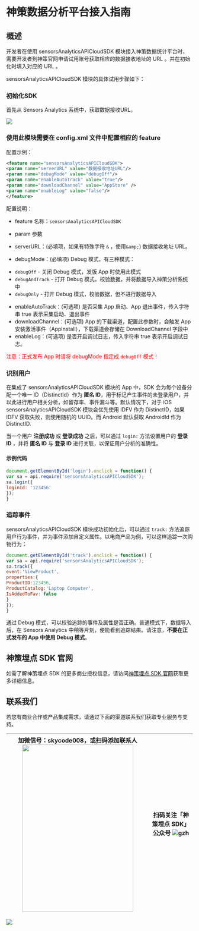 # 神策数据分析平台接入指南


## 概述

开发者在使用 sensorsAnalyticsAPICloudSDK 模块接入神策数据统计平台时，需要开发者到神策官网申请试用账号获取相应的数据接收地址的 URL 。并在初始化时填入对应的 URL 。

sensorsAnalyticsAPICloudSDK 模块的具体试用步骤如下：

### 初始化SDK

首先从 Sensors Analytics 系统中，获取数据接收URL。

![](https://www.sensorsdata.cn/manual/img/multi_project_data_api.png)


### 使用此模块需要在 config.xml 文件中配置相应的 feature

配置示例：

```xml
<feature name="sensorsAnalyticsAPICloudSDK">
<param name="serverURL" value="数据接收地址URL"/>
<param name="debugMode" value="debugOff"/>
<param name="enableAutoTrack" value="true"/>
<param name="downloadChannel" value="AppStore" />
<param name="enableLog" value="false"/>
</feature>   
```
配置说明：

- feature 名称：`sensorsAnalyticsAPICloudSDK`

- param 参数
- serverURL：(必填项，如果有特殊字符 `&` ，使用`&amp;`) 数据接收地址 URL。
- debugMode：(必填项) Debug 模式，有三种模式：
* `debugOff` - 关闭 Debug 模式，发版 App 时使用此模式
* `debugAndTrack` - 打开 Debug 模式，校验数据，并将数据导入神策分析系统中
* `debugOnly` - 打开 Debug 模式，校验数据，但不进行数据导入
- enableAutoTrack：(可选项) 是否采集 App 启动、App 退出事件，传入字符串 true 表示采集启动、退出事件
- downloadChannel：(可选项) App 的下载渠道，配置此参数时，会触发 App 安装激活事件（AppInstall），下载渠道会存储在 DownloadChannel 字段中
- enableLog：(可选项) 是否开启调试日志，传入字符串 true 表示开启调试日志。

<font color=red>注意：正式发布 App 时请将 debugMode 指定成 `debugOff` 模式！</font>




### 识别用户

在集成了 sensorsAnalyticsAPICloudSDK 模块的 App 中，SDK 会为每个设备分配一个唯一 ID（DistinctId）作为 **匿名 ID**，用于标记产生事件的未登录用户，并以此进行用户相关分析，如留存率、事件漏斗等。默认情况下，对于 iOS sensorsAnalyticsAPICloudSDK 模块会优先使用 IDFV 作为 DistinctID，如果 IDFV 获取失败，则使用随机的 UUID。而 Android 默认获取 AndroidId 作为 DistinctID.

当一个用户 **注册成功** 或 **登录成功** 之后，可以通过 `login:` 方法设置用户的 **登录 ID** ，并将 **匿名 ID** 与 **登录 ID** 进行关联，以保证用户分析的准确性。

#### 示例代码

```js
document.getElementById('login').onclick = function() {
var sa = api.require('sensorsAnalyticsAPICloudSDK');
sa.login({
loginId: '123456'
});
}
```

### 追踪事件
sensorsAnalyticsAPICloudSDK 模块成功初始化后，可以通过 `track:` 方法追踪用户行为事件，并为事件添加自定义属性。以电商产品为例，可以这样追踪一次购物行为：

```js
document.getElementById('track').onclick = function() {
var sa = api.require('sensorsAnalyticsAPICloudSDK');
sa.track({
event:'ViewProduct',
properties:{
ProductID:123456,
ProductCatalog:'Laptop Computer',
IsAddedToFav: false
}
});
}
```

通过 Debug 模式，可以校验追踪的事件及属性是否正确。普通模式下，数据导入后，在 Sensors Analytics 中稍等片刻，便能看到追踪结果。请注意，**不要在正式发布的 App 中使用 Debug 模式**。

## 神策埋点 SDK 官网
如需了解神策埋点 SDK 的更多商业授权信息，请访问[神策埋点 SDK 官网](https://jssdk.debugbox.sensorsdata.cn/)获取更多详细信息。

## 联系我们
若您有商业合作或产品集成需求，请通过下面的渠道联系我们获取专业服务与支持。

| 加微信号：skycode008，或扫码添加联系人 <img src="https://github.com/sensorsdata/sa-sdk-android/blob/master/WechatIMG180.jpg" width="300" height="450" /> | 扫码关注「神策埋点 SDK」公众号 ![gzh](https://github.com/sensorsdata/sa-sdk-android/blob/master/gzh.jpeg) |
| ------ | ------ |

![](https://www.sensorsdata.cn/manual/img/ios_sdk_1.png)

